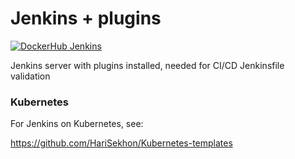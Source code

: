 # Jenkins + plugins

[![DockerHub Jenkins](https://img.shields.io/badge/DockerHub-harisekhon%2Fjenkins-blue)](https://hub.docker.com/repository/docker/harisekhon/jenkins)

Jenkins server with plugins installed, needed for CI/CD Jenkinsfile validation

### Kubernetes

For Jenkins on Kubernetes, see:

https://github.com/HariSekhon/Kubernetes-templates
